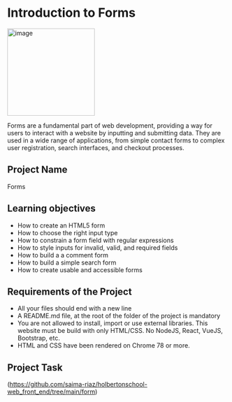# Introduction to Forms
<img src="https://github.com/user-attachments/assets/ad144443-a399-44e1-a926-2c257d3bf8d6" alt="image" width="200"/>

Forms are a fundamental part of web development, providing a way for users to interact with a website by inputting and submitting data. They are used in a wide range of applications, from simple contact forms to complex user registration, search interfaces, and checkout processes.

## Project Name

Forms

## Learning objectives
- How to create an HTML5 form
- How to choose the right input type
- How to constrain a form field with regular expressions
- How to style inputs for invalid, valid, and required fields
- How to build a a comment form
- How to build a simple search form
- How to create usable and accessible forms

## Requirements of the Project
- All your files should end with a new line
- A README.md file, at the root of the folder of the project is mandatory
- You are not allowed to install, import or use external libraries. This website must be build with only HTML/CSS. No NodeJS, React, VueJS, Bootstrap, etc.
- HTML and CSS have been rendered on Chrome 78 or more.

## Project Task
(https://github.com/saima-riaz/holbertonschool-web_front_end/tree/main/form)

